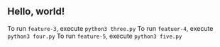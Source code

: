 ## Hello, world!

To run `feature-3`, execute `python3 three.py`
To run `featuer-4`, execute `python3 four.py`
To run `feature-5`, execute `python3 five.py`
